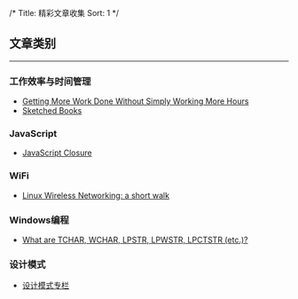 /*
 Title: 精彩文章收集
 Sort: 1
 */
 
## 文章类别
----
### 工作效率与时间管理  

  - [Getting More Work Done Without Simply Working More Hours](http://www.smashingmagazine.com/2015/12/getting-work-done-without-simply-working-hours/)
  - [Sketched Books](http://sachachua.com/blog/sketched-books/)

### JavaScript  
  - [JavaScript Closure](https://medium.com/javascript-scene/master-the-javascript-interview-what-is-a-closure-b2f0d2152b36#.5i98pe1yb)

### WiFi
- [Linux Wireless Networking: a short walk](https://www.linux.com/community/blogs/133-general-linux/816721-linux-wireless-networking-a-short-walk)

### Windows编程  
- [What are TCHAR, WCHAR, LPSTR, LPWSTR, LPCTSTR (etc.)?](http://www.codeproject.com/Articles/76252/What-are-TCHAR-WCHAR-LPSTR-LPWSTR-LPCTSTR-etc)


### 设计模式  
- [设计模式专栏](http://blog.csdn.net/column/details/xing-designpattern.html)
